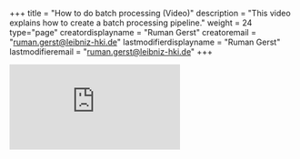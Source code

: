 +++
title = "How to do batch processing (Video)"
description = "This video explains how to create a batch processing pipeline."
weight = 24
type="page"
creatordisplayname = "Ruman Gerst"
creatoremail = "ruman.gerst@leibniz-hki.de"
lastmodifierdisplayname = "Ruman Gerst"
lastmodifieremail = "ruman.gerst@leibniz-hki.de"
+++

<iframe class="iframe-video" src="https://www.youtube-nocookie.com/embed/oUgEcFKChVA" frameborder="0" allow="autoplay; encrypted-media; picture-in-picture" allowfullscreen></iframe>
